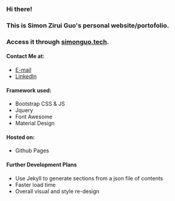 ### Hi there!
### This is Simon Zirui Guo's personal website/portofolio.
### Access it through [simonguo.tech](http://simonguo.tech).
#### Contact Me at:
* [E-mail](simonguozirui@gmail.com)
* [LinkedIn](https://www.linkedin.com/in/simonguozirui/)

#### Framework used:
* Bootstrap CSS & JS
* Jquery
* Font Awesome
* Material Design

#### Hosted on:
* Github Pages

#### Further Development Plans
* Use Jekyll to generate sections from a json file of contents
* Faster load time
* Overall visual and style re-design

